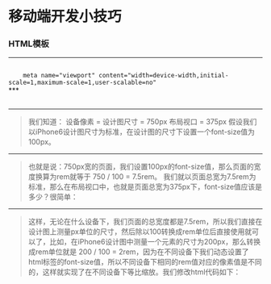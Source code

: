# 移动端开发小技巧


### HTML模板
***
<code>
	meta name="viewport" content="width=device-width,initial-scale=1,maximum-scale=1,user-scalable=no"
</code>
***
<code>
	<script>
	document.documentElement.style.fontSize = document.documentElement.clientWidth / 7.5 + 'px';
	</script>
</code>

***

> 我们知道：
> 设备像素 = 设计图尺寸 = 750px
> 布局视口 = 375px
> 假设我们以iPhone6设计图尺寸为标准，在设计图的尺寸下设置一个font-size值为100px。
***
> 也就是说：750px宽的页面，我们设置100px的font-size值，那么页面的宽度换算为rem就等于 750 / 100 = 7.5rem。
> 我们就以页面总宽为7.5rem为标准，那么在布局视口中，也就是页面总宽为375px下，font-size值应该是多少？很简单：
***
> 这样，无论在什么设备下，我们页面的总宽度都是7.5rem，所以我们直接在设计图上测量px单位的尺寸，然后除以100转换成rem单位后直接使用就可以了，比如，在iPhone6设计图中测量一个元素的尺寸为200px，那么转换成rem单位就是 200 / 100 = 2rem，因为在不同设备下我们动态设置了html标签的font-size值，所以不同设备下相同的rem值对应的像素值是不同的，这样就实现了在不同设备下等比缩放。我们修改html代码如下：
